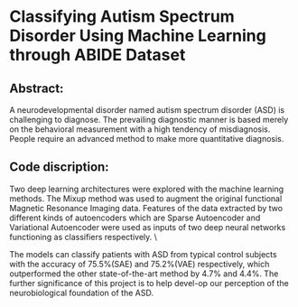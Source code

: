 # Classifying Autism Spectrum Disorder Using Machine Learning through ABIDE Dataset

## Abstract:
A neurodevelopmental disorder named autism spectrum disorder (ASD) is challenging to diagnose. The prevailing diagnostic manner is based merely on the behavioral measurement with a high tendency of misdiagnosis. People require an advanced method to make more quantitative diagnosis. 

## Code discription:
Two deep learning architectures were explored with the machine learning methods. The Mixup method was used to augment the original functional Magnetic Resonance Imaging data. Features of the data extracted by two different kinds of autoencoders which are Sparse Autoencoder and Variational Autoencoder were used as inputs of two deep neural networks functioning as classifiers respectively. \

The models can classify patients with ASD from typical control subjects with the accuracy of 75.5%(SAE) and 75.2%(VAE) respectively, which outperformed the other state-of-the-art method by 4.7% and 4.4%. The further significance of this project is to help devel-op our perception of the neurobiological foundation of the ASD.
